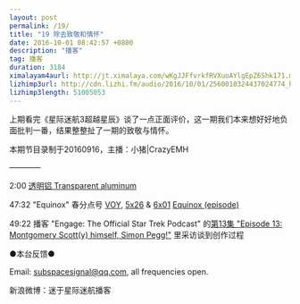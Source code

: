 ```yaml
---
layout: post
permalink: /19/
title: "19 除去致敬和情怀"
date: 2016-10-01 08:42:57 +0800
description: "播客"
tag: 播客 
duration: 3184
ximalayam4aurl: http://jt.ximalaya.com/wKgJJFfvrkfRVXuoAYlgEpZ6Shk171.m4a?channel=rss&album_id=3135361&track_id=22490749&uid=6418191&jt=http://audio.xmcdn.com/group17/M00/49/77/wKgJJFfvrkfRVXuoAYlgEpZ6Shk171.m4a
lizhimp3url: http://cdn.lizhi.fm/audio/2016/10/01/2560010324437024774_hd.mp3
lizhimp3length: 51005053
---   
```


上期看完《星际迷航3超越星辰》谈了一点正面评价，这一期我们本来想好好地负面批判一番，结果整整扯了一期的致敬与情怀。

本期节目录制于20160916，主播：小猪\|CrazyEMH

————

2:00 [透明铝 Transparent aluminum](http://memory-alpha.wikia.com/wiki/Transparent_aluminum)

47:32 &quot;Equinox&quot; 春分点号 [VOY](http://memory-alpha.wikia.com/wiki/VOY), [5x26](http://memory-alpha.wikia.com/wiki/VOY_Season_5) &amp; [6x01](http://memory-alpha.wikia.com/wiki/VOY_Season_6) [Equinox (episode)](http://memory-alpha.wikia.com/wiki/Equinox_(episode))

49:22 播客 &quot;Engage: The Official Star Trek Podcast&quot; 的[第13集 &quot;Episode 13: Montgomery Scott(y) himself, Simon Pegg!&quot;](http://www1.play.it/audio/engage-the-official-star-trek-podcast/) 里采访谈到创作过程

●本台反馈●

Email: [subspacesignal@qq.com](mailto:subspacesignal@qq.com), all frequencies open.

新浪微博：迷于星际迷航播客